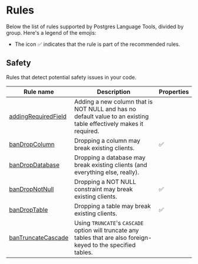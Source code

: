 # Rules

Below the list of rules supported by Postgres Language Tools, divided by group. Here's a legend of the emojis:

- The icon ✅ indicates that the rule is part of the recommended rules.

[//]: # (BEGIN RULES_INDEX)

## Safety

Rules that detect potential safety issues in your code.

| Rule name | Description | Properties |
| --- | --- | --- |
| [addingRequiredField](/rules/adding-required-field) | Adding a new column that is NOT NULL and has no default value to an existing table effectively makes it required. |  |
| [banDropColumn](/rules/ban-drop-column) | Dropping a column may break existing clients. | ✅ |
| [banDropDatabase](/rules/ban-drop-database) | Dropping a database may break existing clients (and everything else, really). |  |
| [banDropNotNull](/rules/ban-drop-not-null) | Dropping a NOT NULL constraint may break existing clients. | ✅ |
| [banDropTable](/rules/ban-drop-table) | Dropping a table may break existing clients. | ✅ |
| [banTruncateCascade](/rules/ban-truncate-cascade) | Using `TRUNCATE`'s `CASCADE` option will truncate any tables that are also foreign-keyed to the specified tables. |  |

[//]: # (END RULES_INDEX)


